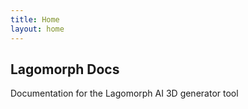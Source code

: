 ```yaml
---
title: Home
layout: home
---
```


## Lagomorph Docs
Documentation for the Lagomorph AI 3D generator tool
